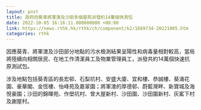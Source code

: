 ```yaml
---
layout: post
title: 政府向葵青將軍澳及沙田多個屋苑派發約14萬個快測包
date: 2022-10-05 16:16:11.000000000 +08:00
link: https://news.rthk.hk/rthk/ch/component/k2/1669734-20221005.htm
categories: rthk
---
```


因應葵青、將軍澳及沙田部分地點的污水檢測結果呈陽性和病毒量相對較高，當局將陸續向相關居民、在地工作清潔員工及物業管理員工，派發共約14萬個快速抗原測試包。

涉及地點包括葵青區的長宏邨、石梨坑村、安盛大廈、宜和樓、恭誠樓、葵涌花園、豪華閣、金恆樓、怡峰苑及嘉翠園；將軍澳的厚德邨、蔚藍灣畔、新寶城及海悅豪園；沙田的錦暉苑、作壆坑村、曾大屋新村、沙田圍、沙田圍新村、灰窰下村及謝屋村。
